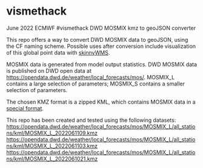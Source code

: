 # vismethack
June 2022 ECMWF #vismethack DWD MOSMIX kmz to geoJSON converter

This repo offers a way to convert DWD MOSMIX data to geoJSON, using the CF naming scheme. Possible uses after conversion include visualization of this global point data with [skinnyWMS](https://github.com/ecmwf/skinnywms).

MOSMIX data is generated from model output statistics. DWD MOSMIX data is published on DWD open data at https://opendata.dwd.de/weather/local_forecasts/mos/. MOSMIX_L contains a large selection of parameters; MOSMIX_S contains a smaller selection of parameters.

The chosen KMZ format is a zipped KML, which contains MOSMIX data in a [special format](https://www.dwd.de/DE/leistungen/opendata/hilfe.html?nn=16102#doc625266bodyText5).


This repo has been created and tested using the following datasets:
https://opendata.dwd.de/weather/local_forecasts/mos/MOSMIX_L/all_stations/kml/MOSMIX_L_2022061109.kmz
https://opendata.dwd.de/weather/local_forecasts/mos/MOSMIX_L/all_stations/kml/MOSMIX_L_2022061103.kmz
https://opendata.dwd.de/weather/local_forecasts/mos/MOSMIX_L/all_stations/kml/MOSMIX_L_2022061021.kmz
